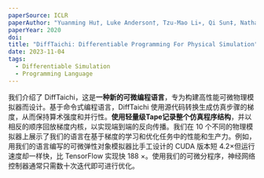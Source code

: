 ```yaml
---
paperSource: ICLR
paperAuthor: "Yuanming Hu†, Luke Anderson†, Tzu-Mao Li∗, Qi Sun‡, Nathan Carr‡, Jonathan Ragan-Kelley∗, Frédo Durand†"
paperYear: 2020
doi: 
title: "DiffTaichi: Differentiable Programming For Physical Simulation"
date: 2023-11-04
tags: 
  - Differentiable Simulation
  - Programming Language
---
```


我们介绍了 DiffTaichi，这是**一种新的可微编程语言**，专为构建高性能可微物理模拟器而设计。基于命令式编程语言，DiffTaichi 使用源代码转换生成仿真步骤的梯度，从而保持算术强度和并行性。**使用轻量级Tape记录整个仿真程序结构**，并以相反的顺序回放梯度内核，以实现端到端的反向传播。我们在 10 个不同的物理模拟器上展示了我们的语言在基于梯度的学习和优化任务中的性能和生产力。例如，用我们的语言编写的可微弹性对象模拟器比手工设计的 CUDA 版本短 4.2×但运行速度却一样快，比 TensorFlow 实现快 188 ×。使用我们的可微分程序，神经网络控制器通常只需数十次迭代即可进行优化。

<!-- more -->

